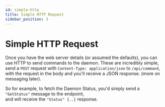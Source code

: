 ```yaml
---
id: simple-http
title: Simple HTTP Request
sidebar_position: 3
---
```


# Simple HTTP Request
Once you have the web server details (or assumed the defaults), you can use HTTP to send commands to the daemon.
These are incredibly simple, send a `POST` request with `Content-Type: application/json` to `/api/command`,
with the request in the body and you'll receive a JSON response. (more on messaging later).

So for example, to fetch the Daemon Status, you'd simply send a `"GetStatus"` message to the endpoint,<br/>
and will receive the `"Status" {..}` response.